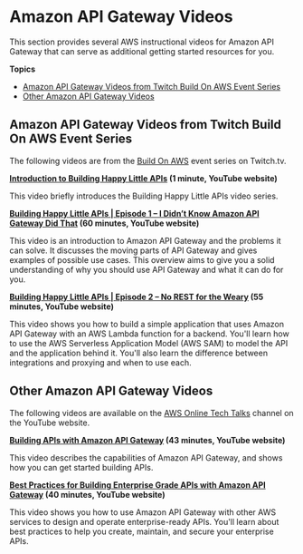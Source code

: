 # Amazon API Gateway Videos<a name="apigateway-videos"></a>

This section provides several AWS instructional videos for Amazon API Gateway that can serve as additional getting started resources for you\.

**Topics**
+ [Amazon API Gateway Videos from Twitch Build On AWS Event Series](#apigateway-videos-twitch)
+ [Other Amazon API Gateway Videos](#apigateway-videos-other)

## Amazon API Gateway Videos from Twitch Build On AWS Event Series<a name="apigateway-videos-twitch"></a>

The following videos are from the [Build On AWS](https://www.twitch.tv/events/sj9Yo3CWRiagJ83srPKDvQ) event series on Twitch\.tv\.

**[Introduction to Building Happy Little APIs](https://www.youtube.com/watch?v=kSJjkzEFzIo) \(1 minute, YouTube website\)**

This video briefly introduces the Building Happy Little APIs video series\.

**[Building Happy Little APIs \| Episode 1 – I Didn’t Know Amazon API Gateway Did That](https://www.youtube.com/watch?v=CEHC9crd2VU) \(60 minutes, YouTube website\)**

This video is an introduction to Amazon API Gateway and the problems it can solve\. It discusses the moving parts of API Gateway and gives examples of possible use cases\. This overview aims to give you a solid understanding of why you should use API Gateway and what it can do for you\.

**[Building Happy Little APIs \| Episode 2 – No REST for the Weary](https://www.youtube.com/watch?v=lJ0BOs7exvg) \(55 minutes, YouTube website\)**

This video shows you how to build a simple application that uses Amazon API Gateway with an AWS Lambda function for a backend\. You'll learn how to use the AWS Serverless Application Model \(AWS SAM\) to model the API and the application behind it\. You'll also learn the difference between integrations and proxying and when to use each\.

## Other Amazon API Gateway Videos<a name="apigateway-videos-other"></a>

The following videos are available on the [AWS Online Tech Talks](https://www.youtube.com/channel/UCT-nPlVzJI-ccQXlxjSvJmw) channel on the YouTube website\.

**[Building APIs with Amazon API Gateway](https://www.youtube.com/watch?v=XwfpPEFHKtQ) \(43 minutes, YouTube website\)**

This video describes the capabilities of Amazon API Gateway, and shows how you can get started building APIs\.

**[Best Practices for Building Enterprise Grade APIs with Amazon API Gateway](https://www.youtube.com/watch?v=9ElpSPXk-g8) \(40 minutes, YouTube website\)**

This video shows you how to use Amazon API Gateway with other AWS services to design and operate enterprise\-ready APIs\. You'll learn about best practices to help you create, maintain, and secure your enterprise APIs\.